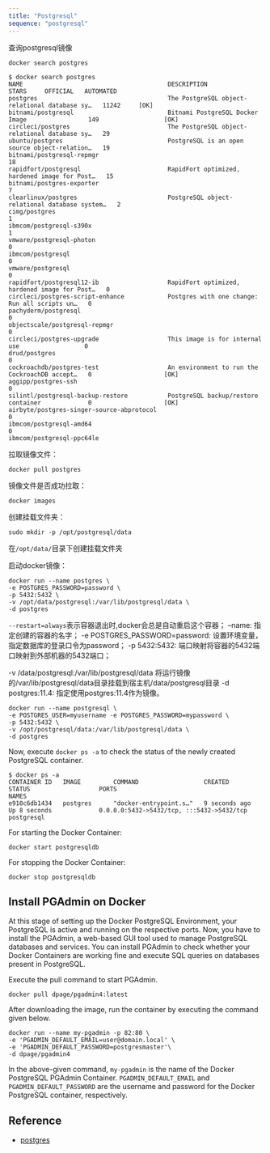 ```yaml
---
title: "Postgresql"
sequence: "postgresql"
---
```


查询postgresql镜像

```text
docker search postgres
```

```text
$ docker search postgres
NAME                                        DESCRIPTION                                     STARS     OFFICIAL   AUTOMATED
postgres                                    The PostgreSQL object-relational database sy…   11242     [OK]       
bitnami/postgresql                          Bitnami PostgreSQL Docker Image                 149                  [OK]
circleci/postgres                           The PostgreSQL object-relational database sy…   29                   
ubuntu/postgres                             PostgreSQL is an open source object-relation…   19                   
bitnami/postgresql-repmgr                                                                   18                   
rapidfort/postgresql                        RapidFort optimized, hardened image for Post…   15                   
bitnami/postgres-exporter                                                                   7                    
clearlinux/postgres                         PostgreSQL object-relational database system…   2                    
cimg/postgres                                                                               1                    
ibmcom/postgresql-s390x                                                                     1                    
vmware/postgresql-photon                                                                    0                    
ibmcom/postgresql                                                                           0                    
vmware/postgresql                                                                           0                    
rapidfort/postgresql12-ib                   RapidFort optimized, hardened image for Post…   0                    
circleci/postgres-script-enhance            Postgres with one change: Run all scripts un…   0                    
pachyderm/postgresql                                                                        0                    
objectscale/postgresql-repmgr                                                               0                    
circleci/postgres-upgrade                   This image is for internal use                  0                    
drud/postgres                                                                               0                    
cockroachdb/postgres-test                   An environment to run the CockroachDB accept…   0                    [OK]
aggipp/postgres-ssh                                                                         0                    
silintl/postgresql-backup-restore           PostgreSQL backup/restore container             0                    [OK]
airbyte/postgres-singer-source-abprotocol                                                   0                    
ibmcom/postgresql-amd64                                                                     0                    
ibmcom/postgresql-ppc64le
```

拉取镜像文件：

```text
docker pull postgres
```

镜像文件是否成功拉取：

```text
docker images
```

创建挂载文件夹：

```text
sudo mkdir -p /opt/postgresql/data
```

在`/opt/data/`目录下创建挂载文件夹

启动docker镜像：

```text
docker run --name postgres \
-e POSTGRES_PASSWORD=password \
-p 5432:5432 \
-v /opt/data/postgresql:/var/lib/postgresql/data \
-d postgres
```

`--restart=always`表示容器退出时,docker会总是自动重启这个容器；
–name: 指定创建的容器的名字；
-e POSTGRES_PASSWORD=password: 设置环境变量，指定数据库的登录口令为password；
-p 5432:5432: 端口映射将容器的5432端口映射到外部机器的5432端口；

-v  /data/postgresql:/var/lib/postgresql/data   将运行镜像的/var/lib/postgresql/data目录挂载到宿主机/data/postgresql目录
-d postgres:11.4: 指定使用postgres:11.4作为镜像。

```text
docker run --name postgresql \
-e POSTGRES_USER=myusername -e POSTGRES_PASSWORD=mypassword \
-p 5432:5432 \
-v /opt/postgresql/data:/var/lib/postgresql/data \
-d postgres
```

Now, execute `docker ps -a` to check the status of the newly created PostgreSQL container. 

```text
$ docker ps -a
CONTAINER ID   IMAGE         COMMAND                  CREATED         STATUS                   PORTS                                       NAMES
e910c6db1434   postgres      "docker-entrypoint.s…"   9 seconds ago   Up 8 seconds             0.0.0.0:5432->5432/tcp, :::5432->5432/tcp   postgresql
```

For starting the Docker Container:

```text
docker start postgresqldb
```

For stopping the Docker Container:

```text
docker stop postgresqldb
```

## Install PGAdmin on Docker

At this stage of setting up the Docker PostgreSQL Environment,
your PostgreSQL is active and running on the respective ports.
Now, you have to install the PGAdmin, a web-based GUI tool used to manage PostgreSQL databases and services.
You can install PGAdmin to check whether your Docker Containers are working fine and
execute SQL queries on databases present in PostgreSQL.

Execute the pull command to start PGAdmin.

```text
docker pull dpage/pgadmin4:latest
```

After downloading the image, run the container by executing the command given below.

```text
docker run --name my-pgadmin -p 82:80 \
-e 'PGADMIN_DEFAULT_EMAIL=user@domain.local' \
-e 'PGADMIN_DEFAULT_PASSWORD=postgresmaster'\
-d dpage/pgadmin4
```

In the above-given command, `my-pgadmin` is the name of the Docker PostgreSQL PGAdmin Container.
`PGADMIN_DEFAULT_EMAIL` and `PGADMIN_DEFAULT_PASSWORD` are the username and password
for the Docker PostgreSQL container, respectively.

## Reference

- [postgres](https://hub.docker.com/_/postgres)
